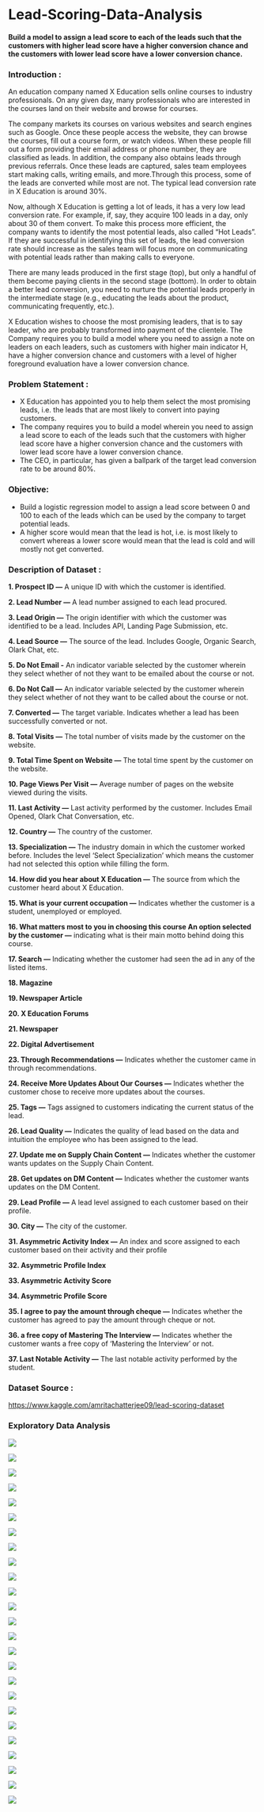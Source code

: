 # Lead-Scoring-Data-Analysis
#### Build a model to assign a lead score to each of the leads such that the customers with higher lead score have a higher conversion chance and the customers with lower lead score have a lower conversion chance.

### Introduction :
An education company named X Education sells online courses to industry professionals. On any given day, many professionals who are interested in the courses land on their website and browse for courses.

The company markets its courses on various websites and search engines such as Google. Once these people access the website, they can browse the courses, fill out a course form, or watch videos. When these people fill out a form providing their email address or phone number, they are classified as leads. In addition, the company also obtains leads through previous referrals. Once these leads are captured, sales team employees start making calls, writing emails, and more.Through this process, some of the leads are converted while most are not. The typical lead conversion rate in X Education is around 30%.

Now, although X Education is getting a lot of leads, it has a very low lead conversion rate. For example, if, say, they acquire 100 leads in a day, only about 30 of them convert. To make this process more efficient, the company wants to identify the most potential leads, also called “Hot Leads”. If they are successful in identifying this set of leads, the lead conversion rate should increase as the sales team will focus more on communicating with potential leads rather than making calls to everyone.

There are many leads produced in the first stage (top), but only a handful of them become paying clients in the second stage (bottom). In order to obtain a better lead conversion, you need to nurture the potential leads properly in the intermediate stage (e.g., educating the leads about the product, communicating frequently, etc.).

X Education wishes to choose the most promising leaders, that is to say leader, who are probably transformed into payment of the clientele. The Company requires you to build a model where you need to assign a note on leaders on each leaders, such as customers with higher main indicator H, have a higher conversion chance and customers with a level of higher foreground evaluation have a lower conversion chance.

### Problem Statement :
 * X Education has appointed you to help them select the most promising leads, i.e. the leads that are most likely to convert into paying customers.
 * The company requires you to build a model wherein you need to assign a lead score to each of the leads such that the customers with higher lead score have a higher conversion chance and the customers with lower lead score have a lower conversion chance.
 * The CEO, in particular, has given a ballpark of the target lead conversion rate to be around 80%.

### Objective:
 * Build a logistic regression model to assign a lead score between 0 and 100 to each of the leads which can be used by the company to target potential leads.
 * A higher score would mean that the lead is hot, i.e. is most likely to convert whereas a lower score would mean that the lead is cold and will mostly not get converted.

### Description of Dataset :
   **1. Prospect ID —** A unique ID with which the customer is identified.

   **2. Lead Number —** A lead number assigned to each lead procured.

   **3. Lead Origin —** The origin identifier with which the customer was identified to be a lead. Includes API, Landing Page Submission, etc.

   **4. Lead Source —** The source of the lead. Includes Google, Organic Search, Olark Chat, etc.

   **5. Do Not Email -** An indicator variable selected by the customer wherein they select whether of not they want to be emailed about the course or not.
   
   **6. Do Not Call —** An indicator variable selected by the customer wherein they select whether of not they want to be called about the course or not.

   **7. Converted —** The target variable. Indicates whether a lead has been successfully converted or not.

   **8. Total Visits —** The total number of visits made by the customer on the website.

   **9. Total Time Spent on Website —** The total time spent by the customer on the website.

   **10. Page Views Per Visit —** Average number of pages on the website viewed during the visits.
   
   **11. Last Activity —** Last activity performed by the customer. Includes Email Opened, Olark Chat Conversation, etc.

   **12. Country —** The country of the customer.

   **13. Specialization —** The industry domain in which the customer worked before. Includes the level ‘Select Specialization’ which means the customer had not selected this option while filling the form.

   **14. How did you hear about X Education —** The source from which the customer heard about X Education.

   **15. What is your current occupation —** Indicates whether the customer is a student, unemployed or employed.
   
   **16. What matters most to you in choosing this course An option selected by the customer —** indicating what is their main motto behind doing this course.

   **17. Search —** Indicating whether the customer had seen the ad in any of the listed items.

   **18. Magazine**

   **19. Newspaper Article**

   **20. X Education Forums**

   **21. Newspaper**

   **22. Digital Advertisement**

   **23. Through Recommendations —** Indicates whether the customer came in through recommendations.

   **24. Receive More Updates About Our Courses —** Indicates whether the customer chose to receive more updates about the courses.

   **25. Tags —** Tags assigned to customers indicating the current status of the lead.

   **26. Lead Quality —** Indicates the quality of lead based on the data and intuition the employee who has been assigned to the lead.

   **27. Update me on Supply Chain Content —** Indicates whether the customer wants updates on the Supply Chain Content.

   **28. Get updates on DM Content —** Indicates whether the customer wants updates on the DM Content.

   **29. Lead Profile —** A lead level assigned to each customer based on their profile.

   **30. City —** The city of the customer.

   **31. Asymmetric Activity Index —** An index and score assigned to each customer based on their activity and their profile

   **32. Asymmetric Profile Index**

   **33. Asymmetric Activity Score**

   **34. Asymmetric Profile Score**

   **35. I agree to pay the amount through cheque —** Indicates whether the customer has agreed to pay the amount through cheque or not.

   **36. a free copy of Mastering The Interview —** Indicates whether the customer wants a free copy of ‘Mastering the Interview’ or not.

   **37. Last Notable Activity —** The last notable activity performed by the student.


### Dataset Source :
https://www.kaggle.com/amritachatterjee09/lead-scoring-dataset


### Exploratory Data Analysis

![](https://github.com/ShivankUdayawal/Lead-Scoring-Data-Analysis/blob/main/Data%20Visualization/01.jpg)

![](https://github.com/ShivankUdayawal/Lead-Scoring-Data-Analysis/blob/main/Data%20Visualization/02.jpg)

![](https://github.com/ShivankUdayawal/Lead-Scoring-Data-Analysis/blob/main/Data%20Visualization/03.jpg)

![](https://github.com/ShivankUdayawal/Lead-Scoring-Data-Analysis/blob/main/Data%20Visualization/04.jpg)

![](https://github.com/ShivankUdayawal/Lead-Scoring-Data-Analysis/blob/main/Data%20Visualization/05.jpg)

![](https://github.com/ShivankUdayawal/Lead-Scoring-Data-Analysis/blob/main/Data%20Visualization/06.jpg)

![](https://github.com/ShivankUdayawal/Lead-Scoring-Data-Analysis/blob/main/Data%20Visualization/07.jpg)

![](https://github.com/ShivankUdayawal/Lead-Scoring-Data-Analysis/blob/main/Data%20Visualization/08.jpg)

![](https://github.com/ShivankUdayawal/Lead-Scoring-Data-Analysis/blob/main/Data%20Visualization/09.jpg)

![](https://github.com/ShivankUdayawal/Lead-Scoring-Data-Analysis/blob/main/Data%20Visualization/10.jpg)

![](https://github.com/ShivankUdayawal/Lead-Scoring-Data-Analysis/blob/main/Data%20Visualization/11.jpg)

![](https://github.com/ShivankUdayawal/Lead-Scoring-Data-Analysis/blob/main/Data%20Visualization/12.jpg)

![](https://github.com/ShivankUdayawal/Lead-Scoring-Data-Analysis/blob/main/Data%20Visualization/13.jpg)

![](https://github.com/ShivankUdayawal/Lead-Scoring-Data-Analysis/blob/main/Data%20Visualization/14.jpg)

![](https://github.com/ShivankUdayawal/Lead-Scoring-Data-Analysis/blob/main/Data%20Visualization/15.jpg)

![](https://github.com/ShivankUdayawal/Lead-Scoring-Data-Analysis/blob/main/Data%20Visualization/16.jpg)

![](https://github.com/ShivankUdayawal/Lead-Scoring-Data-Analysis/blob/main/Data%20Visualization/17.jpg)

![](https://github.com/ShivankUdayawal/Lead-Scoring-Data-Analysis/blob/main/Data%20Visualization/18.jpg)

![](https://github.com/ShivankUdayawal/Lead-Scoring-Data-Analysis/blob/main/Data%20Visualization/19.jpg)

![](https://github.com/ShivankUdayawal/Lead-Scoring-Data-Analysis/blob/main/Data%20Visualization/20.jpg)

![](https://github.com/ShivankUdayawal/Lead-Scoring-Data-Analysis/blob/main/Data%20Visualization/21.jpg)

![](https://github.com/ShivankUdayawal/Lead-Scoring-Data-Analysis/blob/main/Data%20Visualization/22.jpg)

![](https://github.com/ShivankUdayawal/Lead-Scoring-Data-Analysis/blob/main/Data%20Visualization/23.jpg)

![](https://github.com/ShivankUdayawal/Lead-Scoring-Data-Analysis/blob/main/Data%20Visualization/24.jpg)

![](https://github.com/ShivankUdayawal/Lead-Scoring-Data-Analysis/blob/main/Data%20Visualization/25.jpg)
